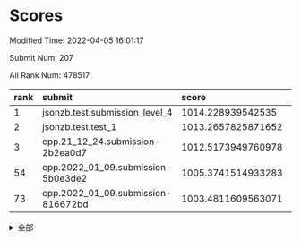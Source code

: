 # Scores

Modified Time: 2022-04-05 16:01:17

Submit Num: 207

All Rank Num: 478517

| rank |               submit               |       score        |       sigma        | pk_num |
| :--- | :--------------------------------- | :----------------- | :----------------- | :----- |
| 1    | jsonzb.test.submission_level_4     | 1014.228939542535  | 0.8420780711964951 | 9245   |
| 2    | jsonzb.test.test_1                 | 1013.2657825871652 | 0.8170665252467727 | 9246   |
| 3    | cpp.21_12_24.submission-2b2ea0d7   | 1012.5173949760978 | 0.8043496660083899 | 9249   |
| 54   | cpp.2022_01_09.submission-5b0e3de2 | 1005.3741514933283 | 0.7160645328123808 | 9245   |
| 73   | cpp.2022_01_09.submission-816672bd | 1003.4811609563071 | 0.715399545322165  | 9240   |


<details>
<summary>全部</summary>

| rank |                 submit                 |       score        |       sigma        | pk_num |
| :--- | :------------------------------------- | :----------------- | :----------------- | :----- |
| 1    | jsonzb.test.submission_level_4         | 1014.228939542535  | 0.8420780711964951 | 9245   |
| 2    | jsonzb.test.test_1                     | 1013.2657825871652 | 0.8170665252467727 | 9246   |
| 3    | cpp.21_12_24.submission-2b2ea0d7       | 1012.5173949760978 | 0.8043496660083899 | 9249   |
| 4    | gobigger.level_3.submission_level_3_10 | 1012.290253449     | 0.7749973410135081 | 9249   |
| 5    | gobigger.level_3.submission_level_3_36 | 1011.8497406635174 | 0.779716347686194  | 9246   |
| 6    | gobigger.level_3.submission_level_3_22 | 1011.7024896039843 | 0.7771461265082261 | 9246   |
| 7    | gobigger.level_3.submission_level_3_39 | 1011.598552298294  | 0.7650968062870921 | 9250   |
| 8    | gobigger.level_3.submission_level_3_7  | 1011.3376897037431 | 0.7884371608186039 | 9245   |
| 9    | gobigger.level_3.submission_level_3_21 | 1011.2590452672224 | 0.7643536867258495 | 9245   |
| 10   | gobigger.level_3.submission_level_3_8  | 1011.2073676603256 | 0.7653098008858892 | 9247   |
| 11   | gobigger.level_3.submission_level_3_2  | 1011.1810910028391 | 0.7741685902075844 | 9244   |
| 12   | gobigger.level_3.submission_level_3_12 | 1011.1062317795918 | 0.8011985201931304 | 9248   |
| 13   | gobigger.level_3.submission_level_3_43 | 1010.9114966572853 | 0.7696735043484857 | 9245   |
| 14   | gobigger.level_3.submission_level_3_11 | 1010.8547999797391 | 0.7501885862244112 | 9246   |
| 15   | gobigger.level_3.submission_level_3_17 | 1010.7956039502262 | 0.7455451370195828 | 9248   |
| 16   | gobigger.level_3.submission_level_3_19 | 1010.7915684915446 | 0.7515140553109915 | 9248   |
| 17   | gobigger.level_3.submission_level_3_49 | 1010.6480457286959 | 0.7620441342020343 | 9244   |
| 18   | gobigger.level_3.submission_level_3_13 | 1010.6320531331945 | 0.7652779285453485 | 9249   |
| 19   | gobigger.level_3.submission_level_3_3  | 1010.5869529348199 | 0.7420428688547538 | 9247   |
| 20   | gobigger.level_3.submission_level_3_46 | 1010.5677054972213 | 0.7525714812986122 | 9243   |
| 21   | gobigger.level_3.submission_level_3_20 | 1010.5226881337582 | 0.7630518502064753 | 9249   |
| 22   | gobigger.level_3.submission_level_3_41 | 1010.514043405095  | 0.766322983228213  | 9243   |
| 23   | gobigger.level_3.submission_level_3_28 | 1010.4728148236745 | 0.757621578089197  | 9246   |
| 24   | gobigger.level_3.submission_level_3_38 | 1010.4694316460188 | 0.7583935698243216 | 9247   |
| 25   | gobigger.level_3.submission_level_3_48 | 1010.3664528626725 | 0.7660978453446933 | 9249   |
| 26   | gobigger.level_3.submission_level_3_16 | 1010.355959155762  | 0.7621713969666859 | 9247   |
| 27   | gobigger.level_3.submission_level_3_5  | 1010.35408572686   | 0.7782722974727825 | 9245   |
| 28   | gobigger.level_3.submission_level_3_25 | 1010.3432037559365 | 0.7680506181907972 | 9249   |
| 29   | gobigger.level_3.submission_level_3_14 | 1010.305483160441  | 0.7590316076822089 | 9245   |
| 30   | gobigger.level_3.submission_level_3_18 | 1010.2726534483729 | 0.7761763752482908 | 9250   |
| 31   | gobigger.level_3.submission_level_3_37 | 1010.2543846075054 | 0.7578304054513806 | 9244   |
| 32   | gobigger.level_3.submission_level_3_4  | 1010.2463015987844 | 0.7647353364516536 | 9252   |
| 33   | gobigger.level_3.submission_level_3_27 | 1010.125175375728  | 0.7762372709161445 | 9243   |
| 34   | gobigger.level_3.submission_level_3_40 | 1010.0633159356944 | 0.782388612231023  | 9250   |
| 35   | gobigger.level_3.submission_level_3_31 | 1009.9610529699063 | 0.7493083651418704 | 9248   |
| 36   | gobigger.level_3.submission_level_3_35 | 1009.7898529349762 | 0.7693466542588252 | 9247   |
| 37   | gobigger.level_3.submission_level_3_29 | 1009.6340383600262 | 0.7894505664404745 | 9241   |
| 38   | gobigger.level_3.submission_level_3_47 | 1009.571212104381  | 0.7588613454339479 | 9247   |
| 39   | gobigger.level_3.submission_level_3_26 | 1009.4533414005388 | 0.7536476973915961 | 9242   |
| 40   | gobigger.level_3.submission_level_3_45 | 1009.3785704435452 | 0.7462451478017248 | 9246   |
| 41   | gobigger.level_3.submission_level_3_42 | 1009.2784876301534 | 0.767061481489875  | 9249   |
| 42   | gobigger.level_3.submission_level_3_23 | 1009.1420557431021 | 0.7403480094145166 | 9250   |
| 43   | gobigger.level_3.submission_level_3_15 | 1009.0508319813811 | 0.7611574473588062 | 9244   |
| 44   | gobigger.level_3.submission_level_3_32 | 1008.9781933645277 | 0.7388620679218617 | 9248   |
| 45   | gobigger.level_3.submission_level_3_24 | 1008.9307211793645 | 0.746116166373328  | 9250   |
| 46   | gobigger.level_3.submission_level_3_44 | 1008.7986430483409 | 0.7311060951162307 | 9248   |
| 47   | gobigger.level_3.submission_level_3_0  | 1008.7556134066624 | 0.7630083957475534 | 9247   |
| 48   | gobigger.level_3.submission_level_3_9  | 1008.6439734072594 | 0.7480294351360788 | 9244   |
| 49   | gobigger.level_3.submission_level_3_1  | 1008.6213434277129 | 0.7495459404706408 | 9245   |
| 50   | gobigger.level_3.submission_level_3_34 | 1008.5410380177852 | 0.7586672435107595 | 9246   |
| 51   | gobigger.level_3.submission_level_3_6  | 1008.537726394589  | 0.7317982594020285 | 9249   |
| 52   | gobigger.level_3.submission_level_3_33 | 1007.9824022631885 | 0.7358446733693216 | 9242   |
| 53   | gobigger.level_3.submission_level_3_30 | 1007.8053216973811 | 0.7307884801382885 | 9243   |
| 54   | cpp.2022_01_09.submission-5b0e3de2     | 1005.3741514933283 | 0.7160645328123808 | 9245   |
| 55   | gobigger.level_1.submission_level_1_42 | 1004.4941394960111 | 0.7179467172944596 | 9250   |
| 56   | gobigger.level_1.submission_level_1_24 | 1004.3748109625924 | 0.7207765842084252 | 9246   |
| 57   | gobigger.level_1.submission_level_1_36 | 1004.2465433010992 | 0.7219433380798326 | 9250   |
| 58   | gobigger.level_1.submission_level_1_13 | 1004.2184571113564 | 0.7336306508363493 | 9249   |
| 59   | gobigger.level_1.submission_level_1_40 | 1004.0830325332987 | 0.7062581646182097 | 9243   |
| 60   | gobigger.level_1.submission_level_1_26 | 1003.9888981424866 | 0.7206938520519871 | 9248   |
| 61   | gobigger.level_1.submission_level_1_43 | 1003.9871267778987 | 0.7094440043518448 | 9241   |
| 62   | gobigger.level_1.submission_level_1_32 | 1003.908789965502  | 0.7135815746608404 | 9248   |
| 63   | gobigger.level_1.submission_level_1_39 | 1003.8047796249405 | 0.7287567000911123 | 9251   |
| 64   | gobigger.level_1.submission_level_1_46 | 1003.7682622380432 | 0.7086230034164561 | 9247   |
| 65   | gobigger.level_1.submission_level_1_23 | 1003.7512235744367 | 0.7153822087646873 | 9244   |
| 66   | gobigger.level_1.submission_level_1_34 | 1003.7176119963788 | 0.7252253658288594 | 9251   |
| 67   | gobigger.level_1.submission_level_1_2  | 1003.6684619365606 | 0.7300053062908086 | 9247   |
| 68   | gobigger.level_1.submission_level_1_45 | 1003.5726165373359 | 0.7122417968054425 | 9246   |
| 69   | gobigger.level_1.submission_level_1_41 | 1003.5533622879618 | 0.7181144038711577 | 9248   |
| 70   | gobigger.level_1.submission_level_1_28 | 1003.4985816040648 | 0.7152783843761001 | 9241   |
| 71   | gobigger.level_1.submission_level_1_3  | 1003.4967482472329 | 0.725905753280224  | 9240   |
| 72   | gobigger.level_1.submission_level_1_35 | 1003.4849654351066 | 0.712945420240132  | 9247   |
| 73   | cpp.2022_01_09.submission-816672bd     | 1003.4811609563071 | 0.715399545322165  | 9240   |
| 74   | gobigger.level_1.submission_level_1_21 | 1003.4322977995894 | 0.7202751179522786 | 9252   |
| 75   | gobigger.level_1.submission_level_1_22 | 1003.4286005157932 | 0.724504960597487  | 9245   |
| 76   | gobigger.level_1.submission_level_1_0  | 1003.4056568843959 | 0.7168438598453525 | 9242   |
| 77   | gobigger.level_1.submission_level_1_4  | 1003.3905962092587 | 0.7086517912361577 | 9244   |
| 78   | gobigger.level_1.submission_level_1_47 | 1003.3518621563106 | 0.7201179705519644 | 9246   |
| 79   | gobigger.level_1.submission_level_1_25 | 1003.2599313882156 | 0.7190038769562972 | 9242   |
| 80   | gobigger.level_1.submission_level_1_37 | 1003.2242372228817 | 0.7014028820506677 | 9242   |
| 81   | gobigger.level_1.submission_level_1_29 | 1003.0861535208863 | 0.7183025398287928 | 9252   |
| 82   | gobigger.level_1.submission_level_1_6  | 1002.9913045859811 | 0.7268081782437849 | 9246   |
| 83   | gobigger.level_1.submission_level_1_17 | 1002.9886717729024 | 0.7100845693041267 | 9248   |
| 84   | gobigger.level_1.submission_level_1_33 | 1002.9693216876506 | 0.7146278360391485 | 9247   |
| 85   | gobigger.level_1.submission_level_1_38 | 1002.9356478283021 | 0.7038976408067957 | 9253   |
| 86   | gobigger.level_1.submission_level_1_19 | 1002.9230171907456 | 0.7129501948979184 | 9249   |
| 87   | gobigger.level_1.submission_level_1_9  | 1002.9008698506573 | 0.7094703740235797 | 9248   |
| 88   | gobigger.level_1.submission_level_1_30 | 1002.854291645575  | 0.7119443932841951 | 9243   |
| 89   | gobigger.level_1.submission_level_1_20 | 1002.8309270317375 | 0.7092337619514901 | 9247   |
| 90   | gobigger.level_1.submission_level_1_31 | 1002.7735560522723 | 0.7117719034247274 | 9249   |
| 91   | gobigger.level_1.submission_level_1_7  | 1002.7403522381934 | 0.7059587613278806 | 9250   |
| 92   | gobigger.level_1.submission_level_1_48 | 1002.7034832482418 | 0.7149042011818428 | 9247   |
| 93   | gobigger.level_1.submission_level_1_5  | 1002.6995728318126 | 0.7229959727130715 | 9243   |
| 94   | gobigger.level_1.submission_level_1_10 | 1002.6129794318294 | 0.7127571621937835 | 9244   |
| 95   | gobigger.level_1.submission_level_1_16 | 1002.6071761221561 | 0.7223706483261056 | 9249   |
| 96   | gobigger.level_1.submission_level_1_1  | 1002.5817200724887 | 0.7120538216006834 | 9241   |
| 97   | gobigger.level_1.submission_level_1_11 | 1002.4605575201391 | 0.7122688554257767 | 9247   |
| 98   | gobigger.level_1.submission_level_1_27 | 1002.438854603676  | 0.7122807840145315 | 9250   |
| 99   | gobigger.level_1.submission_level_1_15 | 1002.3894257427077 | 0.709667368430213  | 9245   |
| 100  | gobigger.level_1.submission_level_1_18 | 1002.3657687447584 | 0.7110104163282639 | 9242   |
| 101  | gobigger.level_1.submission_level_1_44 | 1002.1298618774297 | 0.7250948389289843 | 9252   |
| 102  | gobigger.level_1.submission_level_1_14 | 1002.1109549064798 | 0.7159702481927741 | 9244   |
| 103  | gobigger.level_1.submission_level_1_8  | 1002.0582430857878 | 0.7157925957262966 | 9249   |
| 104  | gobigger.level_1.submission_level_1_49 | 1001.8706297875957 | 0.7194227547682743 | 9246   |
| 105  | gobigger.level_1.submission_level_1_12 | 1001.0826422823527 | 0.702515551510885  | 9249   |
| 106  | gobigger.random.submission_random_36   | 997.3345485713023  | 0.6997139512099718 | 9246   |
| 107  | gobigger.random.submission_random_8    | 997.2044973920603  | 0.7086633254850737 | 9247   |
| 108  | gobigger.random.submission_random_23   | 997.1227797757837  | 0.6960509004138047 | 9249   |
| 109  | gobigger.random.submission_random_14   | 997.1037365814241  | 0.7075672632711562 | 9248   |
| 110  | gobigger.random.submission_random_39   | 997.0938668274418  | 0.7107557609855304 | 9245   |
| 111  | gobigger.random.submission_random_2    | 996.9814757917304  | 0.7022123404619092 | 9248   |
| 112  | gobigger.random.submission_random_35   | 996.960469049906   | 0.7152808316390664 | 9248   |
| 113  | gobigger.random.submission_random_20   | 996.8699052960171  | 0.6970077890026857 | 9246   |
| 114  | gobigger.random.submission_random_27   | 996.8254079522457  | 0.7096154293728797 | 9249   |
| 115  | gobigger.random.submission_random_12   | 996.7754516734084  | 0.7095277766534817 | 9248   |
| 116  | gobigger.random.submission_random_5    | 996.592417846865   | 0.7213377508466894 | 9243   |
| 117  | gobigger.random.submission_random_31   | 996.5561278250797  | 0.7090762592380302 | 9244   |
| 118  | gobigger.random.submission_random_10   | 996.5329708508784  | 0.7199748463328653 | 9251   |
| 119  | gobigger.random.submission_random_1    | 996.5199763843896  | 0.7289510655345519 | 9251   |
| 120  | gobigger.random.submission_random_37   | 996.391065354152   | 0.7136889922278622 | 9251   |
| 121  | gobigger.random.submission_random_21   | 996.3694846511978  | 0.7042955216547052 | 9244   |
| 122  | gobigger.random.submission_random_11   | 996.3362289090603  | 0.696072506306441  | 9249   |
| 123  | gobigger.random.submission_random_38   | 996.2922583799506  | 0.7066686553664774 | 9250   |
| 124  | gobigger.random.submission_random_13   | 996.2431899660166  | 0.7030182330064128 | 9244   |
| 125  | gobigger.random.submission_random_25   | 996.239167151501   | 0.7076200934833368 | 9248   |
| 126  | gobigger.random.submission_random_3    | 996.2258617070277  | 0.6992570104812872 | 9245   |
| 127  | gobigger.random.submission_random_43   | 996.1647436957521  | 0.7045946018766744 | 9247   |
| 128  | gobigger.random.submission_random_32   | 996.1005960386192  | 0.6933256863620585 | 9250   |
| 129  | gobigger.random.submission_random_0    | 996.0697679579158  | 0.7013587289388742 | 9247   |
| 130  | gobigger.random.submission_random_34   | 996.0179333134369  | 0.7200914525356339 | 9247   |
| 131  | gobigger.random.submission_random_6    | 996.0147742878914  | 0.7064517620805691 | 9248   |
| 132  | gobigger.random.submission_random_26   | 995.9877895784207  | 0.7221338755969227 | 9247   |
| 133  | gobigger.random.submission_random_18   | 995.9151262220172  | 0.6983818526805992 | 9255   |
| 134  | gobigger.random.submission_random_44   | 995.8882909952553  | 0.7027989240631178 | 9246   |
| 135  | gobigger.random.submission_random_22   | 995.8725587003045  | 0.7098776891834062 | 9249   |
| 136  | gobigger.random.submission_random_16   | 995.8199095655514  | 0.7149105338777971 | 9249   |
| 137  | gobigger.random.submission_random_7    | 995.8055188391387  | 0.7083054285792498 | 9254   |
| 138  | gobigger.random.submission_random_24   | 995.7747121469476  | 0.712970848635809  | 9249   |
| 139  | gobigger.random.submission_random_33   | 995.7180560523367  | 0.7155818482633707 | 9244   |
| 140  | gobigger.random.submission_random_28   | 995.7109169598027  | 0.6938435926239165 | 9249   |
| 141  | gobigger.random.submission_random_4    | 995.679213301445   | 0.7083822362854071 | 9247   |
| 142  | gobigger.random.submission_random_42   | 995.6170570301548  | 0.7136002073597131 | 9243   |
| 143  | gobigger.random.submission_random_19   | 995.5673657379438  | 0.7120832182017875 | 9248   |
| 144  | gobigger.random.submission_random_41   | 995.5568544048834  | 0.7351785452018049 | 9251   |
| 145  | gobigger.random.submission_random_49   | 995.4805002707335  | 0.7071909513948671 | 9249   |
| 146  | gobigger.random.submission_random_29   | 995.3933779862641  | 0.726052921260188  | 9241   |
| 147  | gobigger.random.submission_random_40   | 995.3546901664263  | 0.7352812116984251 | 9247   |
| 148  | gobigger.random.submission_random_45   | 995.2959797785405  | 0.7041424591248454 | 9246   |
| 149  | gobigger.random.submission_random_30   | 995.2817163685435  | 0.7206828302089652 | 9251   |
| 150  | gobigger.random.submission_random_47   | 995.1903694437109  | 0.7158509790003199 | 9253   |
| 151  | gobigger.random.submission_random_17   | 995.1054827475668  | 0.7138554828042167 | 9248   |
| 152  | gobigger.random.submission_random_46   | 994.8785589236321  | 0.7381764689361696 | 9245   |
| 153  | gobigger.random.submission_random_48   | 994.8098890999687  | 0.7145015643655583 | 9242   |
| 154  | gobigger.random.submission_random_9    | 994.5191814206582  | 0.7154361579841357 | 9250   |
| 155  | gobigger.level_2.submission_level_2_26 | 994.3198388703083  | 0.7320705644970769 | 9244   |
| 156  | gobigger.random.submission_random_15   | 994.2984002949746  | 0.7108409206604396 | 9247   |
| 157  | gobigger.level_2.submission_level_2_6  | 994.1111825060156  | 0.7299704185767485 | 9248   |
| 158  | gobigger.level_2.submission_level_2_28 | 993.87956607942    | 0.7209861650319057 | 9239   |
| 159  | gobigger.level_2.submission_level_2_43 | 993.6704104883779  | 0.7376047366200718 | 9244   |
| 160  | gobigger.level_2.submission_level_2_4  | 993.6537869778256  | 0.7356048675755389 | 9249   |
| 161  | gobigger.level_2.submission_level_2_18 | 993.2794753213009  | 0.7253761830200249 | 9250   |
| 162  | gobigger.level_2.submission_level_2_35 | 993.2694112667446  | 0.7274155923433825 | 9248   |
| 163  | gobigger.level_2.submission_level_2_39 | 993.2532375383004  | 0.762571367039731  | 9244   |
| 164  | gobigger.level_2.submission_level_2_0  | 993.1464520393117  | 0.7345530071118787 | 9248   |
| 165  | gobigger.level_2.submission_level_2_11 | 993.1082420840611  | 0.7393437098733271 | 9247   |
| 166  | gobigger.level_2.submission_level_2_16 | 993.0746823131752  | 0.7280769438087237 | 9240   |
| 167  | gobigger.level_2.submission_level_2_49 | 993.0581157041742  | 0.7427559775255957 | 9246   |
| 168  | gobigger.level_2.submission_level_2_19 | 992.9823662577878  | 0.7370769819509609 | 9250   |
| 169  | gobigger.level_2.submission_level_2_5  | 992.9765700344512  | 0.7431233497736521 | 9248   |
| 170  | gobigger.level_2.submission_level_2_29 | 992.8432694635889  | 0.7422800881856862 | 9252   |
| 171  | gobigger.level_2.submission_level_2_2  | 992.6253469069625  | 0.745801374797753  | 9253   |
| 172  | gobigger.level_2.submission_level_2_7  | 992.4546010494181  | 0.7442491182836405 | 9247   |
| 173  | gobigger.level_2.submission_level_2_10 | 992.4436723593101  | 0.7250521079449479 | 9239   |
| 174  | gobigger.level_2.submission_level_2_22 | 992.3780358639974  | 0.7357154206779679 | 9247   |
| 175  | gobigger.level_2.submission_level_2_37 | 992.3480909839479  | 0.736151785144555  | 9246   |
| 176  | gobigger.level_2.submission_level_2_33 | 992.3208868697917  | 0.7485158499501451 | 9247   |
| 177  | gobigger.level_2.submission_level_2_12 | 992.2866239161201  | 0.7330537734112655 | 9248   |
| 178  | gobigger.level_2.submission_level_2_45 | 992.253894326176   | 0.7511756955741845 | 9245   |
| 179  | gobigger.level_2.submission_level_2_24 | 992.2416095861774  | 0.7275657617820296 | 9246   |
| 180  | gobigger.level_2.submission_level_2_13 | 992.1611159427923  | 0.7475117201204198 | 9249   |
| 181  | gobigger.level_2.submission_level_2_34 | 992.1606527749752  | 0.7547090034743138 | 9251   |
| 182  | gobigger.level_2.submission_level_2_15 | 992.1537946587698  | 0.732875454352382  | 9247   |
| 183  | gobigger.level_2.submission_level_2_44 | 992.1466314107447  | 0.7348342287555693 | 9249   |
| 184  | gobigger.level_2.submission_level_2_23 | 992.1108488924452  | 0.7379846756500884 | 9244   |
| 185  | gobigger.level_2.submission_level_2_42 | 991.9335909691035  | 0.7415604993129786 | 9247   |
| 186  | gobigger.level_2.submission_level_2_41 | 991.8562905986047  | 0.7556979827364061 | 9246   |
| 187  | gobigger.level_2.submission_level_2_40 | 991.841446401332   | 0.7451689344776979 | 9248   |
| 188  | gobigger.level_2.submission_level_2_38 | 991.7505298735763  | 0.7574967559335766 | 9244   |
| 189  | gobigger.level_2.submission_level_2_27 | 991.7228970140089  | 0.7426065885406133 | 9244   |
| 190  | gobigger.level_2.submission_level_2_1  | 991.6705117568049  | 0.7657668043468622 | 9247   |
| 191  | gobigger.level_2.submission_level_2_46 | 991.6232748788385  | 0.7419463468601689 | 9247   |
| 192  | gobigger.level_2.submission_level_2_17 | 991.6154975950985  | 0.7502815427624385 | 9244   |
| 193  | gobigger.level_2.submission_level_2_21 | 991.6077845965068  | 0.7382582584396843 | 9243   |
| 194  | gobigger.level_2.submission_level_2_25 | 991.5067290285936  | 0.7470919276265654 | 9242   |
| 195  | gobigger.level_2.submission_level_2_8  | 991.3571535399932  | 0.7642632921814033 | 9248   |
| 196  | gobigger.level_2.submission_level_2_20 | 991.2809512756829  | 0.7364331306741424 | 9247   |
| 197  | gobigger.level_2.submission_level_2_47 | 991.2575516266978  | 0.7483595639233067 | 9249   |
| 198  | gobigger.level_2.submission_level_2_32 | 991.1919604571486  | 0.7616965059951967 | 9242   |
| 199  | gobigger.level_2.submission_level_2_30 | 991.1411877234385  | 0.7567883857368147 | 9243   |
| 200  | gobigger.level_2.submission_level_2_31 | 991.0341173505246  | 0.7676086480288683 | 9242   |
| 201  | gobigger.level_2.submission_level_2_14 | 991.0203342416132  | 0.7401219769051318 | 9249   |
| 202  | gobigger.level_2.submission_level_2_9  | 990.8902785715865  | 0.7361077265485978 | 9250   |
| 203  | gobigger.level_2.submission_level_2_3  | 990.8705310794652  | 0.7652287498908904 | 9248   |
| 204  | gobigger.level_2.submission_level_2_48 | 990.560032260409   | 0.7755075350747691 | 9249   |
| 205  | gobigger.level_2.submission_level_2_36 | 989.6219615932781  | 0.782646218057651  | 9239   |
| 206  | gobigger.none.submission_none_0        | 977.5413804238547  | 1.3936816150617983 | 9245   |
| 207  | gobigger.none.submission_none_1        | 976.50372552512    | 1.4135625544424273 | 9250   |

</details>